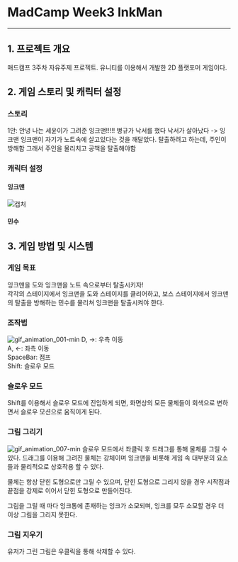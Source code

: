 # MadCamp Week3 InkMan
------------
## 1. 프로젝트 개요
매드캠프 3주차 자유주제 프로젝트. 유니티를 이용해서 개발한 2D 플랫포머 게임이다.

## 2. 게임 스토리 및 캐릭터 설정
### 스토리
1안: 안녕 나는 세윤이가 그려준 잉크맨!!!!!
병규가 낙서를 했다
낙서가 살아났다 -> 잉크맨
잉크맨이 자기가 노트속에 살고있다는 것을 깨달았다.
탈출하려고 하는데, 주인이 방해함
그래서 주인을 물리치고 공책을 탈출해야함

### 캐릭터 설정

#### 잉크맨
![캡처](https://user-images.githubusercontent.com/65358599/105020260-6a47a900-5a8a-11eb-9dd1-d07c4900048b.PNG)

#### 민수

## 3. 게임 방법 및 시스템

### 게임 목표
잉크맨을 도와 잉크맨을 노트 속으로부터 탈출시키자!  
각각의 스테이지에서 잉크맨을 도와 스테이지를 클리어하고, 보스 스테이지에서 잉크맨의 탈출을 방해하는 민수를 물리쳐 잉크맨을 탈출시켜야 한다.

### 조작법
![gif_animation_001-min](https://user-images.githubusercontent.com/65358599/105023478-59009b80-5a8e-11eb-8de5-fe19e2fec7bc.gif)
D, →: 우측 이동  
A, ←: 좌측 이동  
SpaceBar: 점프  
Shift: 슬로우 모드  

### 슬로우 모드
Shift를 이용해서 슬로우 모드에 진입하게 되면, 화면상의 모든 물체들이 회색으로 변하면서 슬로우 모션으로 움직이게 된다.

### 그림 그리기
![gif_animation_007-min](https://user-images.githubusercontent.com/65358599/105023531-6ae23e80-5a8e-11eb-8a40-bc59d454346f.gif)
슬로우 모드에서 좌클릭 후 드래그를 통해 물체를 그릴 수 있다. 드래그를 이용해 그려진 물체는 강체이며 잉크맨을 비롯해 게임 속 대부분의 요소들과 물리적으로 상호작용 할 수 있다.  
  
물체는 항상 닫힌 도형으로만 그릴 수 있으며, 닫힌 도형으로 그리지 않을 경우 시작점과 끝점을 강제로 이어서 닫힌 도형으로 만들어진다.  
  
그림을 그릴 때 마다 잉크통에 존재하는 잉크가 소모되며, 잉크를 모두 소모할 경우 더 이상 그림을 그리지 못한다.  
  
### 그림 지우기
유저가 그린 그림은 우클릭을 통해 삭제할 수 있다.
